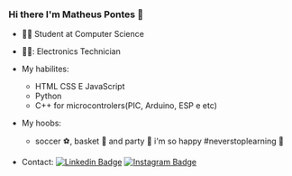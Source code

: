 ### Hi there I'm Matheus Pontes 👋

 - 👨‍🎓 Student at Computer Science
 - 👨‍💻: Electronics Technician
 - My habilites:
   - HTML CSS E JavaScript 
   - Python
   - C++ for microcontrolers(PIC, Arduino, ESP e etc)
 - My hoobs:
   - soccer :soccer:, basket :basketball: and party :beer: i'm so happy 
 #neverstoplearning :rocket:
 
- Contact:
 [![Linkedin Badge](https://img.shields.io/badge/-LinkedIn-blue?style=flat-square&logo=Linkedin&logoColor=white&link=https://www.linkedin.com/in/matheus-pontes-95b9761b5/)](https://www.linkedin.com/in/matheus-pontes-95b9761b5/) [![Instagram Badge](https://img.shields.io/badge/-Instagram-violet?style=flat-square&logo=Instagram&logoColor=white&link=https://www.instagram.com/pontesm10/)](https://www.instagram.com/pontesm10/)
 
<!--

- 🔭 I’m currently working on ...
- 🌱 I’m currently learning ...
- 👯 I’m looking to collaborate on ...
- 🤔 I’m looking for help with ...
- 💬 Ask me about ...
- 📫 How to reach me: ...
- 😄 Pronouns: ...
- ⚡ Fun fact: ...
-->
